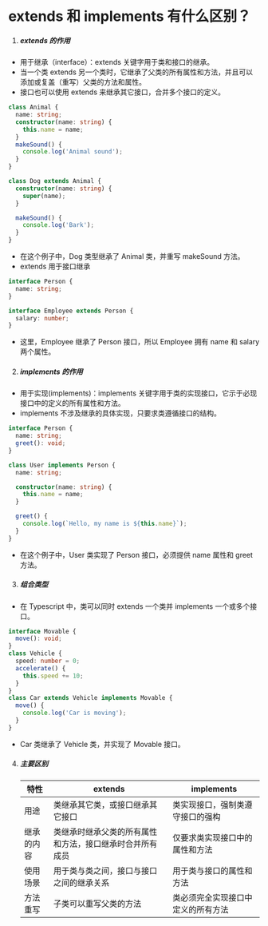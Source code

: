 # extends 和 implements 有什么区别？

1. ##### extends 的作用

- 用于继承（interface）：extends 关键字用于类和接口的继承。
- 当一个类 extends 另一个类时，它继承了父类的所有属性和方法，并且可以添加或复盖（重写）父类的方法和属性。
- 接口也可以使用 extends 来继承其它接口，合并多个接口的定义。

```typescript
class Animal {
  name: string;
  constructor(name: string) {
    this.name = name;
  }
  makeSound() {
    console.log('Animal sound');
  }
}

class Dog extends Animal {
  constructor(name: string) {
    super(name);
  }

  makeSound() {
    console.log('Bark');
  }
}
```

- 在这个例子中，Dog 类型继承了 Animal 类，并重写 makeSound 方法。
- extends 用于接口继承

```typescript
interface Person {
  name: string;
}

interface Employee extends Person {
  salary: number;
}
```

- 这里，Employee 继承了 Person 接口，所以 Employee 拥有 name 和 salary 两个属性。

2. ##### implements 的作用

- 用于实现(implements)：implements 关键字用于类的实现接口，它示于必现接口中的定义的所有属性和方法。
- implements 不涉及继承的具体实现，只要求类遵循接口的结构。

```typescript
interface Person {
  name: string;
  greet(): void;
}

class User implements Person {
  name: string;

  constructor(name: string) {
    this.name = name;
  }

  greet() {
    console.log(`Hello, my name is ${this.name}`);
  }
}
```

- 在这个例子中，User 类实现了 Person 接口，必须提供 name 属性和 greet 方法。

3. ##### 组合类型

- 在 Typescript 中，类可以同时 extends 一个类并 implements 一个或多个接口。

```typescript
interface Movable {
  move(): void;
}
class Vehicle {
  speed: number = 0;
  accelerate() {
    this.speed += 10;
  }
}
class Car extends Vehicle implements Movable {
  move() {
    console.log('Car is moving');
  }
}
```

- Car 类继承了 Vehicle 类，并实现了 Movable 接口。

4. ##### 主要区别
   | 特性       | extends                                                  | implements                         |
   | ---------- | -------------------------------------------------------- | ---------------------------------- |
   | 用途       | 类继承其它类，或接口继承其它接口                         | 类实现接口，强制类遵守接口的强构   |
   | 继承的内容 | 类继承时继承父类的所有属性和方法，接口继承时合并所有成员 | 仅要求类实现接口中的属性和方法     |
   | 使用场景   | 用于类与类之间，接口与接口之间的继承关系                 | 用于类与接口的属性和方法           |
   | 方法重写   | 子类可以重写父类的方法                                   | 类必须完全实现接口中定义的所有方法 |
